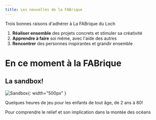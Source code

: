 ```yaml
---
title: Les nouvelles de la FABrique
---
```

Trois bonnes raisons d'adhérer à La FABrique du Loch
1. **Réaliser ensemble** des projets concrets et stimuler sa créativité
2. **Apprendre à faire** soi même, avec l'aide des autres
3. **Rencontrer** des personnes inspirantes et grandir ensemble

# En ce moment à la FABrique

## La **sandbox**!

![Sandbox](assets/images/sandbox/Sandbox.jpg){: width="500px" }

Quelques heures de jeu pour les enfants de tout âge, de 2 ans à 80!

Pour comprendre le relief et son implication dans la montée des océans

